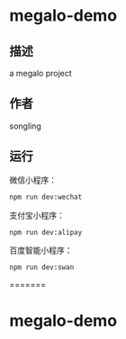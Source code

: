 
# megalo-demo

## 描述

a megalo project

## 作者

songling

## 运行

微信小程序：

```bash
npm run dev:wechat
```

支付宝小程序：

```bash
npm run dev:alipay
```

百度智能小程序：

```bash
npm run dev:swan
```
=======
# megalo-demo
